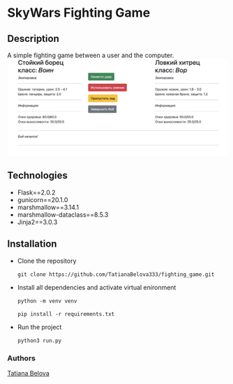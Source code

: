 # SkyWars Fighting Game

## Description

A simple fighting game between a user and the computer.
![Fight](fighting_example.png)

## Technologies
* Flask==2.0.2
* gunicorn==20.1.0
* marshmallow==3.14.1
* marshmallow-dataclass==8.5.3
* Jinja2==3.0.3

## Installation
- Clone the repository
  ```
  git clone https://github.com/TatianaBelova333/fighting_game.git
  ```
- Install all dependencies and activate virtual enironment
  ```
  python -m venv venv
  ```
  ```
  pip install -r requirements.txt
  ```
- Run the project
  
  ```
  python3 run.py
  ```
### Authors
[Tatiana Belova](https://github.com/TatianaBelova333)
